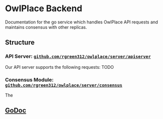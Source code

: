 # OwlPlace Backend

Documentation for the go service which handles OwlPlace API requests and
maintains consensus with other replicas.

## Structure

### API Server: [`github.com/rgreen312/owlplace/server/apiserver`]()

Our API server supports the following requests:
TODO

### Consensus Module: [`github.com/rgreen312/owlplace/server/consensus`]()

The 


## [GoDoc]()
